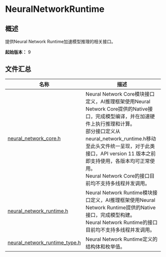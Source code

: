 # NeuralNetworkRuntime
<!--Kit_Neural Network Runtime Kit--><!--System_AI-->

## 概述

提供Neural Network Runtime加速模型推理的相关接口。

**起始版本：** 9
## 文件汇总

| 名称 | 描述 |
| -- | -- |
| [neural_network_core.h](capi-neural-network-core-h.md) | Neural Network Core模块接口定义，AI推理框架使用Neural Network Core提供的Native接口，完成模型编译，并在加速硬件上执行推理和计算。<br> 部分接口定义从neural_network_runtime.h移动至此头文件统一呈现，对于此类接口，API version 11 版本之前即支持使用，各版本均可正常使用。<br/>Neural Network Core的接口目前均不支持多线程并发调用。 |
| [neural_network_runtime.h](capi-neural-network-runtime-h.md) | Neural Network Runtime模块接口定义，AI推理框架使用Neural Network Runtime提供的Native接口，完成模型构建。<br/>Neural Network Runtime的接口目前均不支持多线程并发调用。 |
| [neural_network_runtime_type.h](capi-neural-network-runtime-type-h.md) | Neural Network Runtime定义的结构体和枚举值。 |
